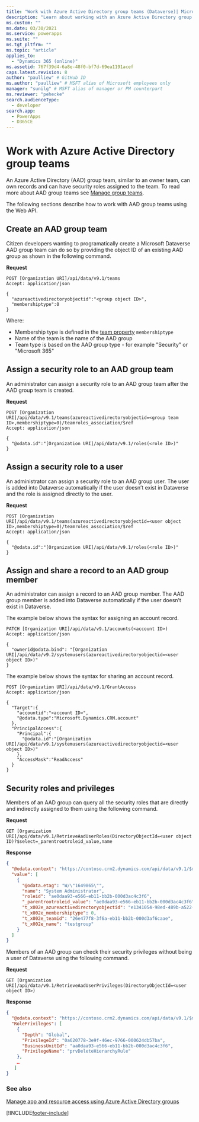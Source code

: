 ```yaml
---
title: "Work with Azure Active Directory group teams (Dataverse)| Microsoft Docs"
description: "Learn about working with an Azure Active Directory group team using the Web API."
ms.custom: ""
ms.date: 03/30/2021
ms.service: powerapps
ms.suite: ""
ms.tgt_pltfrm: ""
ms.topic: "article"
applies_to: 
  - "Dynamics 365 (online)"
ms.assetid: 767f39d4-6a8e-48f0-bf7d-69ea1191acef
caps.latest.revision: 8
author: "paulliew" # GitHub ID
ms.author: "paulliew" # MSFT alias of Microsoft employees only
manager: "sunilg" # MSFT alias of manager or PM counterpart
ms.reviewer: "pehecke"
search.audienceType: 
  - developer
search.app: 
  - PowerApps
  - D365CE
---
```


# Work with Azure Active Directory group teams

An Azure Active Directory (AAD) group team, similar to an owner team, can own records and can have security roles assigned to the team. To read more about AAD group teams see [Manage group teams](/power-platform/admin/manage-group-teams).

The following sections describe how to work with AAD group teams using the Web API.

## Create an AAD group team

Citizen developers wanting to programatically create a Microsoft Dataverse AAD group team can do so by providing the object ID of an existing AAD group as shown in the following command.

**Request**

```http
POST [Organization URI]/api/data/v9.1/teams
Accept: application/json

{
  "azureactivedirectoryobjectid":"<group object ID>",
  "membershiptype":0
}
```

Where:

- Membership type is defined in the [team property](/dynamics365/customer-engagement/web-api/team#properties) `membershiptype`
- Name of the team is the name of the AAD group
- Team type is based on the AAD group type - for example "Security" or "Microsoft 365"

## Assign a security role to an AAD group team

An administrator can assign a security role to an AAD group team after the AAD group team is created.

**Request**

```http
POST [Organization URI]/api/data/v9.1/teams(azureactivedirectoryobjectid=<group team ID>,membershiptype=0)/teamroles_association/$ref
Accept: application/json

{ 
  "@odata.id":"[Organization URI]/api/data/v9.1/roles(<role ID>)"
}
```

## Assign a security role to a user

An administrator can assign a security role to an AAD group user.  The user is added into Dataverse automatically if the user doesn’t exist in Dataverse and the role is assigned directly to the user.

**Request**

```http
POST [Organization URI]/api/data/v9.1/teams(azureactivedirectoryobjectid=<user object ID>,membershiptype=0)/teamroles_association/$ref
Accept: application/json

{ 
  "@odata.id":"[Organization URI]/api/data/v9.1/roles(<role ID>)"
}
```

## Assign and share a record to an AAD group member

An administrator can assign a record to an AAD group member.  The AAD group member is added into Dataverse automatically if the user doesn’t exist in Dataverse.

The example below shows the syntax for assigning an account record.

```http
PATCH [Organization URI]/api/data/v9.1/accounts(<account ID>)
Accept: application/json

{ 
  "ownerid@odata.bind": "[Organization URI]/api/data/v9.2/systemusers(azureactivedirectoryobjectid=<user object ID>)"
}
```

The example below shows the syntax for sharing an account record.

```http
POST [Organization URI]/api/data/v9.1/GrantAccess
Accept: application/json

{
  "Target":{
    "accountid":"<account ID>",
    "@odata.type":"Microsoft.Dynamics.CRM.account"
  },
  "PrincipalAccess":{
    "Principal":{
      "@odata.id":"[Organization URI]/api/data/v9.1/systemusers(azureactivedirectoryobjectid=<user object ID>)"
    },
    "AccessMask":"ReadAccess"
  }
}
```

## Security roles and privileges

Members of an AAD group can query all the security roles that are directly and indirectly assigned to them using the following command.

**Request**

```http
GET [Organization URI]/api/data/v9.1/RetrieveAadUserRoles(DirectoryObjectId=<user object ID)?$select=_parentrootroleid_value,name
```

**Response**

```json
{
  "@odata.context": "https://contoso.crm2.dynamics.com/api/data/v9.1/$metadata#roles",
  "value": [
    {
      "@odata.etag": "W/\"1649865\"",
      "name": "System Administrator",
      "roleid": "ae0daa93-e566-eb11-bb2b-000d3ac4c3f6",
      "_parentrootroleid_value": "ae0daa93-e566-eb11-bb2b-000d3ac4c3f6",
      "t_x002e_azureactivedirectoryobjectid": "e1341054-98ed-489b-a522-15e9e277b737",
      "t_x002e_membershiptype": 0,
      "t_x002e_teamid": "26e477f8-3f6a-eb11-bb2b-000d3af6caae",
      "t_x002e_name": "testgroup"
    }
  ]
}
```

Members of an AAD group can check their security privileges without being a user of Dataverse using the following command.

**Request**

```http
GET [Organization URI]/api/data/v9.1/RetrieveAadUserPrivileges(DirectoryObjectId=<user object ID>)
```

**Response**

```json
{
  "@odata.context": "https://contoso.crm2.dynamics.com/api/data/v9.1/$metadata#Microsoft.Dynamics.CRM.RetrieveAadUserPrivilegesResponse",
  "RolePrivileges": [
    {
      "Depth": "Global",
      "PrivilegeId": "0a620778-3e9f-46ec-9766-000624db57ba",
      "BusinessUnitId": "aa0daa93-e566-eb11-bb2b-000d3ac4c3f6",
      "PrivilegeName": "prvDeleteHierarchyRule"
    },
    …
   ]
}
```

### See also

[Manage app and resource access using Azure Active Directory groups](/azure/active-directory/fundamentals/active-directory-manage-groups)

[!INCLUDE[footer-include](../../../includes/footer-banner.md)]
